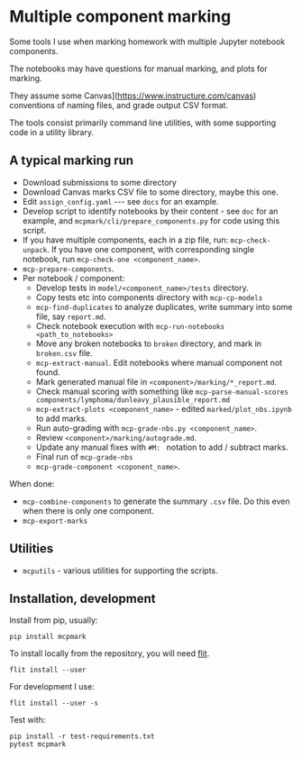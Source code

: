 # Multiple component marking

Some tools I use when marking homework with multiple Jupyter notebook
components.

The notebooks may have questions for manual marking, and plots for marking.

They assume some Canvas](https://www.instructure.com/canvas) conventions of naming files, and grade output CSV format.

The tools consist primarily command line utilities, with some supporting code
in a utility library.

## A typical marking run

* Download submissions to some directory
* Download Canvas marks CSV  file to some directory, maybe this one.
* Edit `assign_config.yaml` --- see `docs` for an example.
* Develop script to identify notebooks by their content - see `doc` for an
  example, and `mcpmark/cli/prepare_components.py` for code using this script.
* If you have multiple components, each in a zip file, run:
  `mcp-check-unpack`.  If you have one component, with corresponding single
  notebook, run `mcp-check-one <component_name>`.
* `mcp-prepare-components`.
* Per notebook / component:
    * Develop tests in `model/<component_name>/tests` directory.
    * Copy tests etc into components directory with `mcp-cp-models`
    * `mcp-find-duplicates` to analyze duplicates, write summary into some
      file, say `report.md`.
    * Check notebook execution with `mcp-run-notebooks <path_to_notebooks>`
    * Move any broken notebooks to `broken` directory, and mark in
      `broken.csv` file.
    * `mcp-extract-manual`. Edit notebooks where manual component not found.
    * Mark generated manual file in `<component>/marking/*_report.md`.
    * Check manual scoring with something like `mcp-parse-manual-scores
      components/lymphoma/dunleavy_plausible_report.md`
    * `mcp-extract-plots <component_name>` - edited `marked/plot_nbs.ipynb` to
      add marks.
    * Run auto-grading with `mcp-grade-nbs.py <component_name>`.
    * Review `<component>/marking/autograde.md`.
    * Update any manual fixes with `#M: ` notation to add / subtract marks.
    * Final run of `mcp-grade-nbs`
    * `mcp-grade-component <coponent_name>`.

When done:

* `mcp-combine-components` to generate the summary `.csv` file.  Do this even
  when there is only one component.
* `mcp-export-marks`

## Utilities

* `mcputils` - various utilities for supporting the scripts.

## Installation, development

Install from pip, usually:

```
pip install mcpmark
```

To install locally from the repository, you will need
[flit](https://pypi.org/project/flit).


```
flit install --user
```

For development I use:

```
flit install --user -s
```

Test with:

```
pip install -r test-requirements.txt
pytest mcpmark
```
